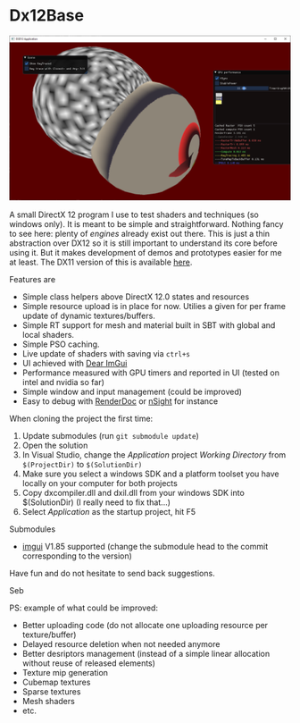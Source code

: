 # Dx12Base

![dx12appscreenshot](https://github.com/sebh/Dx12Base/blob/master/DX12Application.png)

A small DirectX 12 program I use to test shaders and techniques (so windows only). It is meant to be simple and straightforward. Nothing fancy to see here: plenty of _engines_ already exist out there. This is just a thin abstraction over DX12 so it is still important to understand its core before using it. But it makes development of demos and prototypes easier for me at least. The DX11 version of this is available [here](https://github.com/sebh/Dx11Base).

Features are
* Simple class helpers above DirectX 12.0 states and resources
* Simple resource upload is in place for now. Utilies a given for per frame update of dynamic textures/buffers.
* Simple RT support for mesh and material built in SBT with global and local shaders.
* Simple PSO caching.
* Live update of shaders with saving via `ctrl+s`
* UI achieved with [Dear ImGui](https://github.com/ocornut/imgui)
* Performance measured with GPU timers and reported in UI (tested on intel and nvidia so far)
* Simple window and input management (could be improved)
* Easy to debug with [RenderDoc](https://renderdoc.org/) or [nSight](https://developer.nvidia.com/nsight-graphics) for instance

When cloning the project the first time:
1. Update submodules (run `git submodule update`)
2. Open the solution 
3. In Visual Studio, change the _Application_ project _Working Directory_ from `$(ProjectDir)` to `$(SolutionDir)`
4. Make sure you select a windows SDK and a platform toolset you have locally on your computer for both projects
5. Copy dxcompiler.dll and dxil.dll from your windows SDK into $(SolutionDir) (I really need to fix that...)
6. Select _Application_ as the startup project, hit F5

Submodules
* [imgui](https://github.com/ocornut/imgui) V1.85 supported (change the submodule head to the commit corresponding to the version)

Have fun and do not hesitate to send back suggestions.

Seb


PS: example of what could be improved:
- Better uploading code (do not allocate one uploading resource per texture/buffer)
- Delayed resource deletion when not needed anymore
- Better desriptors management (instead of a simple linear allocation without reuse of released elements)
- Texture mip generation
- Cubemap textures
- Sparse textures
- Mesh shaders
- etc.